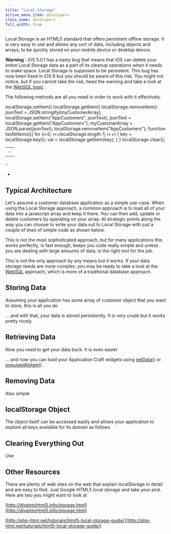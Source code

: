 ```yaml
---
title: "Local Storage"
active_menu_item: developers
class_name: developers
full_width: true
---
```



Local Storage is an HTML5 standard that offers persistent offline storage. It is very easy to use and allows any sort of data, including objects and arrays, to be quickly stored on your mobile device or desktop device.

**Warning** : iOS 5.0.1 has a nasty bug that means that iOS can delete your entire Local Storage data as a part of its cleanup operations when it needs to make space. Local Storage is supposed to be persistent. This bug has now been fixed in iOS 6 but you should be aware of this risk. You might not notice, but if you cannot take the risk, heed the warning and take a look at the [WebSQL topic](websql-sqlite) .

The following methods are all you need in order to work with it effectively.

<table>
<tr>
<td width="13">
 - 

</td>
      localStorage.setItem()
      localStorage.getItem()
      localStorage.removeItem()
      jsonText = JSON.stringify(myCustomerArray);
      localStorage.setItem("AppCustomers", jsonText);
      jsonText = localStorage.getItem("AppCustomers");
      myCustomerArray = JSON.parse(jsonText);
      localStorage.removeItem("AppCustomers");
      function listAllItems(){  
          for (i=0; i<=localStorage.length-1; i++) {  
              key = localStorage.key(i);  
              val = localStorage.getItem(key);  
          }  
      }  
      localStorage.clear();
     

</tr>
</table>
 - 

 - 

## Typical Architecture

Let's assume a customer database application as a simple use-case. When using the Local Storage approach, a common approach is to load all of your data into a javascript array and keep it there. You can then add, update or delete customers by operating on your array. At strategic points along the way you can choose to write your data out to Local Storage with just a couple of lines of simple code as shown below.

This is not the most sophisticated approach, but for many applications this works perfectly, is fast enough, keeps you code really simple and unless you are dealing with large amounts of data, is the right tool for the job.

This is not the only approach by any means but it works. If your data storage needs are more complex, you may be ready to take a look at the [WebSQL](websql-sqlite) approach, which is more of a traditional database approach.

## Storing Data

Assuming your application has some array of customer object that you want to store, this is all you do

... and with that, your data is stored persistently. It is very crude but it works pretty nicely.

## Retrieving Data

Now you need to get your data back. It is even easier

... and now you can load your Application Craft widgets using [setData()](../../scripting-apis/client-api/widget-data-state-manipulation/setdata) or [populateWidget()](../../scripting-apis/client-api/widget-data-state-manipulation/populatewidget/) .

## Removing Data

Also simple

## localStorage Object

The object itself can be accessed easily and allows your application to explore all keys available for its domain as follows

## Clearing Everything Out

Use

## Other Resources

There are plenty of web sites on the web that explain localStorage in detail and are easy to find. Just Google HTML5 local storage and take your pick. Here are two you might want to look at

[http://diveintohtml5.info/storage.html](http://diveintohtml5.info/storage.html)

[http://php-html.net/tutorials/html5-local-storage-guide/](http://php-html.net/tutorials/html5-local-storage-guide/)

